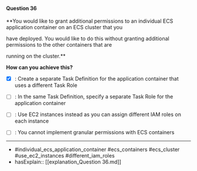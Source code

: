 #### Question  36

**You would like to grant additional permissions to an individual ECS application container on an ECS cluster that you

have deployed. You would like to do this without granting additional permissions to the other containers that are

running on the cluster.**

**How can you achieve this?**

- [x] :  Create a separate Task Definition for the application container that uses a different Task Role

- [ ] :  In the same Task Definition, specify a separate Task Role for the application container

- [ ] :  Use EC2 instances instead as you can assign different IAM roles on each instance

- [ ] :  You cannot implement granular permissions with ECS containers

----

- #individual_ecs_application_container #ecs_containers #ecs_cluster #use_ec2_instances #different_iam_roles
- hasExplain:: [[explanation_Question  36.md]]
